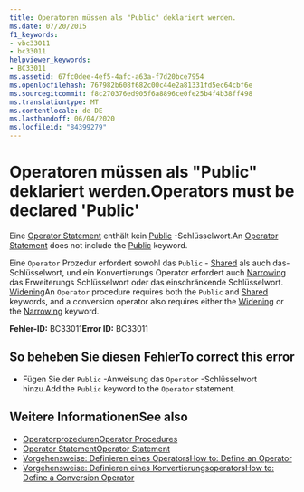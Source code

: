 ```yaml
---
title: Operatoren müssen als "Public" deklariert werden.
ms.date: 07/20/2015
f1_keywords:
- vbc33011
- bc33011
helpviewer_keywords:
- BC33011
ms.assetid: 67fc0dee-4ef5-4afc-a63a-f7d20bce7954
ms.openlocfilehash: 767982b608f682c00c44e2a81331fd5ec64cbf6e
ms.sourcegitcommit: f8c270376ed905f6a8896ce0fe25b4f4b38ff498
ms.translationtype: MT
ms.contentlocale: de-DE
ms.lasthandoff: 06/04/2020
ms.locfileid: "84399279"
---
```

# <a name="operators-must-be-declared-public"></a><span data-ttu-id="91165-102">Operatoren müssen als "Public" deklariert werden.</span><span class="sxs-lookup"><span data-stu-id="91165-102">Operators must be declared 'Public'</span></span>
<span data-ttu-id="91165-103">Eine [Operator Statement](../language-reference/statements/operator-statement.md) enthält kein [Public](../language-reference/modifiers/public.md) -Schlüsselwort.</span><span class="sxs-lookup"><span data-stu-id="91165-103">An [Operator Statement](../language-reference/statements/operator-statement.md) does not include the [Public](../language-reference/modifiers/public.md) keyword.</span></span>  
  
 <span data-ttu-id="91165-104">Eine `Operator` Prozedur erfordert sowohl das `Public` - [Shared](../language-reference/modifiers/shared.md) als auch das-Schlüsselwort, und ein Konvertierungs Operator erfordert auch [Narrowing](../language-reference/modifiers/narrowing.md) das Erweiterungs Schlüsselwort oder das einschränkende Schlüsselwort. [Widening](../language-reference/modifiers/widening.md)</span><span class="sxs-lookup"><span data-stu-id="91165-104">An `Operator` procedure requires both the `Public` and [Shared](../language-reference/modifiers/shared.md) keywords, and a conversion operator also requires either the [Widening](../language-reference/modifiers/widening.md) or the [Narrowing](../language-reference/modifiers/narrowing.md) keyword.</span></span>  
  
 <span data-ttu-id="91165-105">**Fehler-ID:** BC33011</span><span class="sxs-lookup"><span data-stu-id="91165-105">**Error ID:** BC33011</span></span>  
  
## <a name="to-correct-this-error"></a><span data-ttu-id="91165-106">So beheben Sie diesen Fehler</span><span class="sxs-lookup"><span data-stu-id="91165-106">To correct this error</span></span>  
  
- <span data-ttu-id="91165-107">Fügen Sie der `Public` -Anweisung das `Operator` -Schlüsselwort hinzu.</span><span class="sxs-lookup"><span data-stu-id="91165-107">Add the `Public` keyword to the `Operator` statement.</span></span>  
  
## <a name="see-also"></a><span data-ttu-id="91165-108">Weitere Informationen</span><span class="sxs-lookup"><span data-stu-id="91165-108">See also</span></span>

- [<span data-ttu-id="91165-109">Operatorprozeduren</span><span class="sxs-lookup"><span data-stu-id="91165-109">Operator Procedures</span></span>](../programming-guide/language-features/procedures/operator-procedures.md)
- [<span data-ttu-id="91165-110">Operator Statement</span><span class="sxs-lookup"><span data-stu-id="91165-110">Operator Statement</span></span>](../language-reference/statements/operator-statement.md)
- [<span data-ttu-id="91165-111">Vorgehensweise: Definieren eines Operators</span><span class="sxs-lookup"><span data-stu-id="91165-111">How to: Define an Operator</span></span>](../programming-guide/language-features/procedures/how-to-define-an-operator.md)
- [<span data-ttu-id="91165-112">Vorgehensweise: Definieren eines Konvertierungsoperators</span><span class="sxs-lookup"><span data-stu-id="91165-112">How to: Define a Conversion Operator</span></span>](../programming-guide/language-features/procedures/how-to-define-a-conversion-operator.md)
